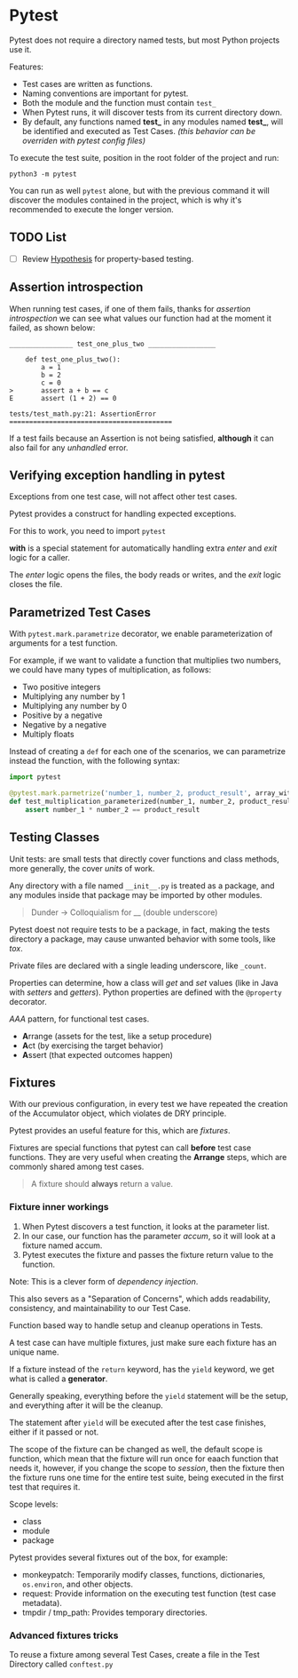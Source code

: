 # Pytest

Pytest does not require a directory named tests, but most Python projects use it.

Features:
- Test cases are written as functions.
- Naming conventions are important for pytest.
- Both the module and the function must contain `test_`
- When Pytest runs, it will discover tests from its current directory down.
- By default, any functions named **test_** in any modules named **test_**, will be identified and executed as Test Cases. *(this behavior can be overriden with pytest config files)*

To execute the test suite, position in the root folder of the project and run:

`python3 -m pytest`

You can run as well `pytest` alone, but with the previous command it will discover the modules contained in the project, which is why it's recommended to execute the longer version.

## TODO List
- [ ] Review [Hypothesis](https://hypothesis.readthedocs.io/en/latest/) for property-based testing.

## Assertion introspection

When running test cases, if one of them fails, thanks for *assertion introspection* we can see what values our function
had at the moment it failed, as shown below:

```shell
________________ test_one_plus_two _________________

    def test_one_plus_two():
        a = 1
        b = 2
        c = 0
>       assert a + b == c
E       assert (1 + 2) == 0

tests/test_math.py:21: AssertionError
=========================================
```

If a test fails because an Assertion is not being satisfied, **although** it can also fail for any *unhandled* error.


## Verifying exception handling in pytest

Exceptions from one test case, will not affect other test cases.

Pytest provides a construct for handling expected exceptions.

For this to work, you need to import `pytest`

**with** is a special statement for automatically handling extra *enter* and *exit* logic for a caller.

The *enter* logic opens the files, the body reads or writes, and the *exit* logic closes the file.

## Parametrized Test Cases

With `pytest.mark.parametrize` decorator, we enable parameterization of arguments for a test function.

For example, if we want to validate a function that multiplies two numbers, we could have many types of multiplication, as follows:
- Two positive integers
- Multiplying any number by 1
- Multiplying any number by 0
- Positive by a negative
- Negative by a negative
- Multiply floats

Instead of creating a `def` for each one of the scenarios, we can parametrize instead the function, with the following syntax:
```python
import pytest

@pytest.mark.parmetrize('number_1, number_2, product_result', array_with_vars)
def test_multiplication_parameterized(number_1, number_2, product_result):
    assert number_1 * number_2 == product_result

```

## Testing Classes

Unit tests: are small tests that directly cover functions and class methods, more generally, the cover _units_ of work.

Any directory with a file named `__init__.py` is treated as a package, and any modules inside that package may be imported by other modules.
> Dunder -> Colloquialism for __ (double underscore)

Pytest doest not require tests to be a package, in fact, making the tests directory a package, may cause unwanted behavior with some tools, like _tox_.

Private files are declared with a single leading underscore, like `_count`.

Properties can determine, how a class will _get_ and _set_ values (like in Java with _setters_ and _getters_). Python properties are defined with the `@property` decorator.

_AAA_ pattern, for functional test cases.
- **A**rrange (assets for the test, like a setup procedure)
- **A**ct (by exercising the target behavior)
- **A**ssert (that expected outcomes happen)

## Fixtures
With our previous configuration, in every test we have repeated the creation of the Accumulator object, which violates de DRY principle.

Pytest provides an useful feature for this, which are _fixtures_. 

Fixtures are special functions that pytest can call **before** test case functions. They are very useful when creating the **Arrange** steps, which are commonly shared among test cases.

> A fixture should **always** return a value.

### Fixture inner workings
1. When Pytest discovers a test function, it looks at the parameter list.
2. In our case, our function has the parameter _accum_, so it will look at a fixture named accum.
3. Pytest executes the fixture and passes the fixture return value to the function.

Note: This is a clever form of _dependency injection_.

This also severs as a "Separation of Concerns", which adds readability, consistency, and maintainability to our Test Case.

Function based way to handle setup and cleanup operations in Tests.

A test case can have multiple fixtures, just make sure each fixture has an unique name.

If a fixture instead of the `return` keyword, has the `yield` keyword, we get what is called a **generator**.

Generally speaking, everything before the `yield` statement will be the setup, and everything after it will be the cleanup.

The statement after `yield` will be executed after the test case finishes, either if it passed or not.

The scope of the fixture can be changed as well, the default scope is function, which mean that the fixture will run once for eaach function that needs it, however, if you change the scope to _session_, then the fixture then the fixture runs one time for the entire test suite, being executed in the first test that requires it.

Scope levels:
- class
- module
- package

Pytest provides several fixtures out of the box, for example:
- monkeypatch: Temporarily modify classes, functions, dictionaries, `os.environ`, and other objects.
- request: Provide information on the executing test function (test case metadata).
- tmpdir / tmp_path: Provides temporary directories.

### Advanced fixtures tricks
To reuse a fixture among several Test Cases, create a file in the Test Directory called `conftest.py`
